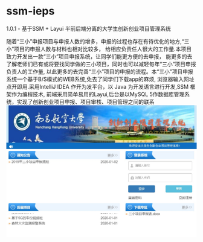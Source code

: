 # ssm-ieps
1.0.1 - 基于SSM + Layui 半前后端分离的大学生创新创业项目管理系统

随着“三小”申报项目与申报人数的增多，申报的过程也存在有待优化的地方,“三小”项目的申报人数与材料也相对比较多，
给相应负责任人很大的工作量.本项目致力开发出一款“三小”项目申报系统，让同学们能更方便的去申报，
能更多的去了解老师们已有或将要找同学做的三小项目，同时也可以减轻每年“三小”项目申报负责人的工作量,
以此更多的去完善“三小”项目的申报的流程。本“三小”项目申报系统一个基于B/S模式的WEB系统,免去了同学们下载app的麻烦,
浏览器输入网址点开即用.采用IntelliJ IDEA 作开为发平台，以 Java 为开发语言进行开发,SSM 框架作为编程技术,
前端采用简单易用的Layui,后台是以MySQL 5作数据库管理系统，实现了创新创业项目申报、项目审核、项目管理之间的联系
![image](https://github.com/MGming/project_manage/blob/master/display/%E7%99%BB%E5%BD%95%E9%A1%B5%E9%9D%A2.jpg)
